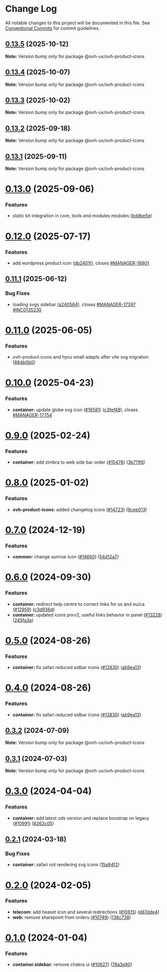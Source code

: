 # Change Log

All notable changes to this project will be documented in this file.
See [Conventional Commits](https://conventionalcommits.org) for commit guidelines.

## [0.13.5](https://github.com/ovh/manager/compare/@ovh-ux/ovh-product-icons@0.13.4...@ovh-ux/ovh-product-icons@0.13.5) (2025-10-12)

**Note:** Version bump only for package @ovh-ux/ovh-product-icons





## [0.13.4](https://github.com/ovh/manager/compare/@ovh-ux/ovh-product-icons@0.13.3...@ovh-ux/ovh-product-icons@0.13.4) (2025-10-07)

**Note:** Version bump only for package @ovh-ux/ovh-product-icons





## [0.13.3](https://github.com/ovh/manager/compare/@ovh-ux/ovh-product-icons@0.13.2...@ovh-ux/ovh-product-icons@0.13.3) (2025-10-02)

**Note:** Version bump only for package @ovh-ux/ovh-product-icons





## [0.13.2](https://github.com/ovh/manager/compare/@ovh-ux/ovh-product-icons@0.13.1...@ovh-ux/ovh-product-icons@0.13.2) (2025-09-18)

**Note:** Version bump only for package @ovh-ux/ovh-product-icons





## [0.13.1](https://github.com/ovh/manager/compare/@ovh-ux/ovh-product-icons@0.13.0...@ovh-ux/ovh-product-icons@0.13.1) (2025-09-11)

**Note:** Version bump only for package @ovh-ux/ovh-product-icons





# [0.13.0](https://github.com/ovh/manager/compare/@ovh-ux/ovh-product-icons@0.12.0...@ovh-ux/ovh-product-icons@0.13.0) (2025-09-06)


### Features

* static kit integration in core, tools and modules modules ([bddbe5e](https://github.com/ovh/manager/commit/bddbe5e07453c8a657f2ca216d48d1f6f2bc0ca5))





# [0.12.0](https://github.com/ovh/manager/compare/@ovh-ux/ovh-product-icons@0.11.1...@ovh-ux/ovh-product-icons@0.12.0) (2025-07-17)


### Features

* add wordpress product icon ([db2401f](https://github.com/ovh/manager/commit/db2401fcec94a243deacb59afb642db1b7fa71e0)), closes [#MANAGER-18901](https://github.com/ovh/manager/issues/MANAGER-18901)





## [0.11.1](https://github.com/ovh/manager/compare/@ovh-ux/ovh-product-icons@0.11.0...@ovh-ux/ovh-product-icons@0.11.1) (2025-06-12)


### Bug Fixes

* loading svgs sidebar ([a240564](https://github.com/ovh/manager/commit/a24056426986c708c6f199ee20f4cec1aebef4eb)), closes [#MANAGER-17397](https://github.com/ovh/manager/issues/MANAGER-17397) [#INC0135230](https://github.com/ovh/manager/issues/INC0135230)





# [0.11.0](https://github.com/ovh/manager/compare/@ovh-ux/ovh-product-icons@0.10.0...@ovh-ux/ovh-product-icons@0.11.0) (2025-06-05)


### Features

* ovh-product-icons and hycu small adapts after vite svg migration ([884b0b0](https://github.com/ovh/manager/commit/884b0b05e9865e17110f8d85938ce06ada233517))





# [0.10.0](https://github.com/ovh/manager/compare/@ovh-ux/ovh-product-icons@0.9.0...@ovh-ux/ovh-product-icons@0.10.0) (2025-04-23)


### Features

* **container:** update globe svg icon ([#16581](https://github.com/ovh/manager/issues/16581)) ([c3fef48](https://github.com/ovh/manager/commit/c3fef48a361b075229a9532e750d340d9e40a75c)), closes [#MANAGER-17754](https://github.com/ovh/manager/issues/MANAGER-17754)





# [0.9.0](https://github.com/ovh/manager/compare/@ovh-ux/ovh-product-icons@0.8.0...@ovh-ux/ovh-product-icons@0.9.0) (2025-02-24)


### Features

* **container:** add zimbra to web side bar order ([#15478](https://github.com/ovh/manager/issues/15478)) ([3b711f8](https://github.com/ovh/manager/commit/3b711f870dfb216f637942c75920868f98d54c22))





# [0.8.0](https://github.com/ovh/manager/compare/@ovh-ux/ovh-product-icons@0.7.0...@ovh-ux/ovh-product-icons@0.8.0) (2025-01-02)


### Features

* **ovh-product-icons:** added changelog icons ([#14723](https://github.com/ovh/manager/issues/14723)) ([9cee013](https://github.com/ovh/manager/commit/9cee013e760a9a61655dc23e65e3675ec317b09f))





# [0.7.0](https://github.com/ovh/manager/compare/@ovh-ux/ovh-product-icons@0.6.0...@ovh-ux/ovh-product-icons@0.7.0) (2024-12-19)


### Features

* **common:** change sunrise icon ([#14660](https://github.com/ovh/manager/issues/14660)) ([54d12a7](https://github.com/ovh/manager/commit/54d12a799618f5954f5dcbc61a4eb6e48112b7e1))





# [0.6.0](https://github.com/ovh/manager/compare/@ovh-ux/ovh-product-icons@0.5.0...@ovh-ux/ovh-product-icons@0.6.0) (2024-09-30)


### Features

* **container:** redirect help centre to correct links for us and eu/ca ([#12959](https://github.com/ovh/manager/issues/12959)) ([c3d936d](https://github.com/ovh/manager/commit/c3d936d3f0889a060a5488ffd75be29058156ecd))
* **container:** updated icons pnrv2, useful links behavior in panel ([#13228](https://github.com/ovh/manager/issues/13228)) ([245fa3a](https://github.com/ovh/manager/commit/245fa3afb8cefb8e4f32a15bf4dad882fb4c9001))





# [0.5.0](https://github.com/ovh/manager/compare/@ovh-ux/ovh-product-icons@0.4.0...@ovh-ux/ovh-product-icons@0.5.0) (2024-08-26)


### Features

* **container:** fix safari reduced sidbar icons ([#12830](https://github.com/ovh/manager/issues/12830)) ([ab9ea13](https://github.com/ovh/manager/commit/ab9ea13374d8aebf6a6ad09962d516df0520c4b3))





# [0.4.0](https://github.com/ovh/manager/compare/@ovh-ux/ovh-product-icons@0.3.2...@ovh-ux/ovh-product-icons@0.4.0) (2024-08-26)


### Features

* **container:** fix safari reduced sidbar icons ([#12830](https://github.com/ovh/manager/issues/12830)) ([ab9ea13](https://github.com/ovh/manager/commit/ab9ea13374d8aebf6a6ad09962d516df0520c4b3))





## [0.3.2](https://github.com/ovh/manager/compare/@ovh-ux/ovh-product-icons@0.3.1...@ovh-ux/ovh-product-icons@0.3.2) (2024-07-09)

**Note:** Version bump only for package @ovh-ux/ovh-product-icons





## [0.3.1](https://github.com/ovh/manager/compare/@ovh-ux/ovh-product-icons@0.3.0...@ovh-ux/ovh-product-icons@0.3.1) (2024-07-03)

**Note:** Version bump only for package @ovh-ux/ovh-product-icons





# [0.3.0](https://github.com/ovh/manager/compare/@ovh-ux/ovh-product-icons@0.2.1...@ovh-ux/ovh-product-icons@0.3.0) (2024-04-04)


### Features

* **container:** add latest ods version and replace boostrap on legacy ([#10991](https://github.com/ovh/manager/issues/10991)) ([8262c05](https://github.com/ovh/manager/commit/8262c0543168b9a58ca0581f053bdcf07d8fbbc9))





## [0.2.1](https://github.com/ovh/manager/compare/@ovh-ux/ovh-product-icons@0.2.0...@ovh-ux/ovh-product-icons@0.2.1) (2024-03-18)


### Bug Fixes

* **container:** safari not rendering svg icons ([15a94f2](https://github.com/ovh/manager/commit/15a94f2a9df02d468dc67594f8880371f64f81d8))





# [0.2.0](https://github.com/ovh/manager/compare/@ovh-ux/ovh-product-icons@0.1.0...@ovh-ux/ovh-product-icons@0.2.0) (2024-02-05)


### Features

* **telecom:** add heaset icon and several redirections ([#10615](https://github.com/ovh/manager/issues/10615)) ([d87dde4](https://github.com/ovh/manager/commit/d87dde4069c92aacb646dad3d060324a79a50c84))
* **web:** remove sharepoint from orders ([#10749](https://github.com/ovh/manager/issues/10749)) ([138c738](https://github.com/ovh/manager/commit/138c73866fea7b7d2035c658bfa0c530970f2fa7))





# [0.1.0](https://github.com/ovh/manager/compare/@ovh-ux/ovh-product-icons@0.0.1...@ovh-ux/ovh-product-icons@0.1.0) (2024-01-04)


### Features

* **container.sidebar:** remove chakra ui ([#10627](https://github.com/ovh/manager/issues/10627)) ([78a3a90](https://github.com/ovh/manager/commit/78a3a902a5ed6e0edae011b19751319360867c03))
